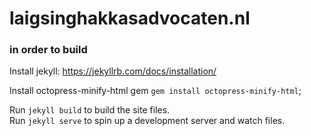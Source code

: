 # laigsinghakkasadvocaten.nl



### in order to build

Install jekyll: https://jekyllrb.com/docs/installation/

Install octopress-minify-html gem `gem install octopress-minify-html`;

Run `jekyll build` to build the site files.  
Run `jekyll serve` to spin up a development server and watch files.
